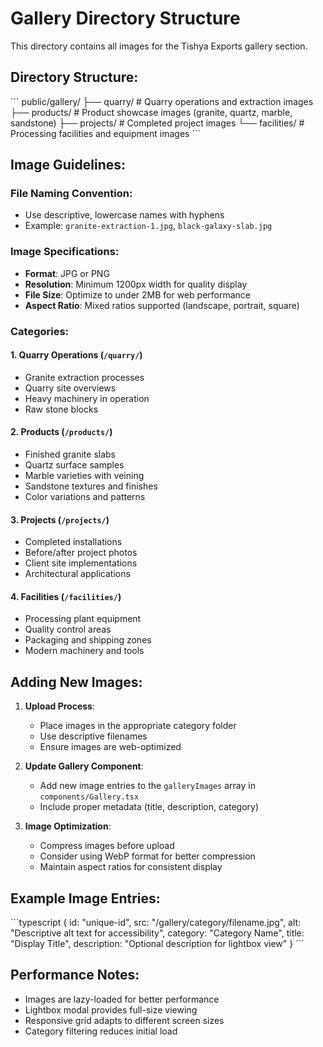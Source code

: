 # Gallery Directory Structure

This directory contains all images for the Tishya Exports gallery section.

## Directory Structure:

\`\`\`
public/gallery/
├── quarry/           # Quarry operations and extraction images
├── products/         # Product showcase images (granite, quartz, marble, sandstone)
├── projects/         # Completed project images
└── facilities/       # Processing facilities and equipment images
\`\`\`

## Image Guidelines:

### File Naming Convention:
- Use descriptive, lowercase names with hyphens
- Example: `granite-extraction-1.jpg`, `black-galaxy-slab.jpg`

### Image Specifications:
- **Format**: JPG or PNG
- **Resolution**: Minimum 1200px width for quality display
- **File Size**: Optimize to under 2MB for web performance
- **Aspect Ratio**: Mixed ratios supported (landscape, portrait, square)

### Categories:

#### 1. Quarry Operations (`/quarry/`)
- Granite extraction processes
- Quarry site overviews
- Heavy machinery in operation
- Raw stone blocks

#### 2. Products (`/products/`)
- Finished granite slabs
- Quartz surface samples
- Marble varieties with veining
- Sandstone textures and finishes
- Color variations and patterns

#### 3. Projects (`/projects/`)
- Completed installations
- Before/after project photos
- Client site implementations
- Architectural applications

#### 4. Facilities (`/facilities/`)
- Processing plant equipment
- Quality control areas
- Packaging and shipping zones
- Modern machinery and tools

## Adding New Images:

1. **Upload Process**:
   - Place images in the appropriate category folder
   - Use descriptive filenames
   - Ensure images are web-optimized

2. **Update Gallery Component**:
   - Add new image entries to the `galleryImages` array in `components/Gallery.tsx`
   - Include proper metadata (title, description, category)

3. **Image Optimization**:
   - Compress images before upload
   - Consider using WebP format for better compression
   - Maintain aspect ratios for consistent display

## Example Image Entries:

\`\`\`typescript
{
  id: "unique-id",
  src: "/gallery/category/filename.jpg",
  alt: "Descriptive alt text for accessibility",
  category: "Category Name",
  title: "Display Title",
  description: "Optional description for lightbox view"
}
\`\`\`

## Performance Notes:

- Images are lazy-loaded for better performance
- Lightbox modal provides full-size viewing
- Responsive grid adapts to different screen sizes
- Category filtering reduces initial load
